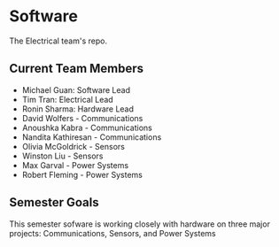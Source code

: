 # Software
The Electrical team's repo.

## Current Team Members
* Michael Guan: Software Lead
* Tim Tran: Electrical Lead
* Ronin Sharma: Hardware Lead
* David Wolfers - Communications
* Anoushka Kabra - Communications
* Nandita Kathiresan - Communications
* Olivia McGoldrick - Sensors
* Winston Liu - Sensors
* Max Garval - Power Systems
* Robert Fleming - Power Systems


## Semester Goals


This semester sofware is working closely with hardware on three major projects: Communications, Sensors, and Power Systems




